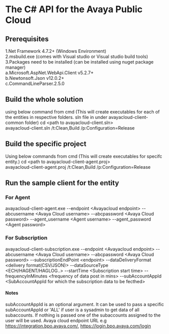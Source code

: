 # The C# API for the Avaya Public Cloud

## Prerequisites 
 1.Net Framework 4.7.2+ (Windows Environment) <br />
 2.msbuild.exe (comes with Visual studio or Visual studio build tools) <br />
 3.Packages need to be installed (can be installed using nuget package manager) <br />
        a.Microsoft.AspNet.WebApi.Client v5.2.7+ <br />
	    b.Newtonsoft.Json v12.0.2+		<br />
		c.CommandLineParser.2.5.0       <br />


## Build the whole solution 
using below command from cmd (This will create executables for each of the entities in respective folders. sln file in under avayacloud-client-common folder)
cd \<path to avayacloud-client.sln\> <br />
<Path to msbuild.exe> avayacloud-client.sln /t:Clean,Build /p:Configuration=Release

## Build the specific project 
Using below commands from cmd (This will create executables for specifc entity.)
cd \<path to avayacloud-client-agent.proj\> <br />
<Path to msbuild.exe> avayacloud-client-agent.proj /t:Clean,Build /p:Configuration=Release

## Run the sample client for the entity
### For Agent
avayacloud-client-agent.exe --endpoint \<Avayacloud endpoint\> --abcusername \<Avaya Cloud username\> --abcpassword \<Avaya Cloud password\> --agent_username \<Agent username\> --agent_password \<Agent password\>
### For Subscription
avayacloud-client-subscription.exe --endpoint \<Avayacloud endpoint\> --abcusername \<Avaya Cloud username\> --abcpassword \<Avaya Cloud password\> --subscriptionEndPoint \<endpoint\> --dataDeliveryFormat \<delivery format(CSV/JSON)\> --dataSourceType \<ECH/HAGENT/HAGLOG..\> --startTime \<Subscription start time\> --frequencyInMinutes \<frequency of data post in mins\> --subAccountAppId  \<SubAccountAppId for which the subscription data to be fecthed\>
#### Notes
subAccountAppId is an optional argument. It can be used to pass a specific subAccountAppId or 'ALL' if user is a sysadmin to get data of all subaccounts. If nothing is passed one of the subaccounts assigned to the user will be used. 
Avaya cloud endpoint URL e.g https://integration.bpo.avaya.com/, https://login.bpo.avaya.com/login


